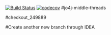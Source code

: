 [![Build Status](https://travis-ci.org/Tiunchik/Job4j_middle_threads.svg?branch=master)](https://travis-ci.org/Tiunchik/Job4j_middle_threads)
[![codecov](https://codecov.io/gh/Tiunchik/Job4j_middle_threads/branch/master/graph/badge.svg)](https://codecov.io/gh/Tiunchik/Job4j_middle_threads)
#jo4j-middle-threads

#checkout_249889

#Create another new branch through IDEA